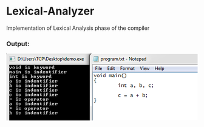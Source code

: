 # Lexical-Analyzer
Implementation of Lexical Analysis phase of the compiler

### Output: 
![Output](output.png)
